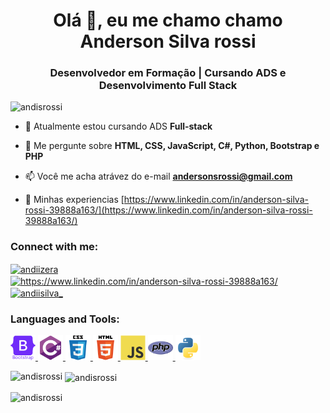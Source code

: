 <h1 align="center">Olá 👋, eu me chamo chamo Anderson Silva rossi</h1>
<h3 align="center">Desenvolvedor em Formação | Cursando ADS e Desenvolvimento Full Stack</h3>

<p align="left"> <img src="https://komarev.com/ghpvc/?username=andisrossi&label=Profile%20views&color=0e75b6&style=flat" alt="andisrossi" /> </p>

- 🌱 Atualmente estou cursando ADS **Full-stack**

- 💬 Me pergunte sobre **HTML, CSS, JavaScript, C#, Python, Bootstrap e PHP**

- 📫 Você me acha atrávez do e-mail **andersonsrossi@gmail.com**

- 📄 Minhas experiencias [https://www.linkedin.com/in/anderson-silva-rossi-39888a163/](https://www.linkedin.com/in/anderson-silva-rossi-39888a163/)

<h3 align="left">Connect with me:</h3>
<p align="left">
<a href="https://twitter.com/andiizera" target="blank"><img align="center" src="https://raw.githubusercontent.com/rahuldkjain/github-profile-readme-generator/master/src/images/icons/Social/twitter.svg" alt="andiizera" height="30" width="40" /></a>
<a href="https://linkedin.com/in/https://www.linkedin.com/in/anderson-silva-rossi-39888a163/" target="blank"><img align="center" src="https://raw.githubusercontent.com/rahuldkjain/github-profile-readme-generator/master/src/images/icons/Social/linked-in-alt.svg" alt="https://www.linkedin.com/in/anderson-silva-rossi-39888a163/" height="30" width="40" /></a>
<a href="https://instagram.com/andiisilva_" target="blank"><img align="center" src="https://raw.githubusercontent.com/rahuldkjain/github-profile-readme-generator/master/src/images/icons/Social/instagram.svg" alt="andiisilva_" height="30" width="40" /></a>
</p>

<h3 align="left">Languages and Tools:</h3>
<p align="left"> <a href="https://getbootstrap.com" target="_blank" rel="noreferrer"> <img src="https://raw.githubusercontent.com/devicons/devicon/master/icons/bootstrap/bootstrap-plain-wordmark.svg" alt="bootstrap" width="40" height="40"/> </a> <a href="https://www.w3schools.com/cs/" target="_blank" rel="noreferrer"> <img src="https://raw.githubusercontent.com/devicons/devicon/master/icons/csharp/csharp-original.svg" alt="csharp" width="40" height="40"/> </a> <a href="https://www.w3schools.com/css/" target="_blank" rel="noreferrer"> <img src="https://raw.githubusercontent.com/devicons/devicon/master/icons/css3/css3-original-wordmark.svg" alt="css3" width="40" height="40"/> </a> <a href="https://www.w3.org/html/" target="_blank" rel="noreferrer"> <img src="https://raw.githubusercontent.com/devicons/devicon/master/icons/html5/html5-original-wordmark.svg" alt="html5" width="40" height="40"/> </a> <a href="https://developer.mozilla.org/en-US/docs/Web/JavaScript" target="_blank" rel="noreferrer"> <img src="https://raw.githubusercontent.com/devicons/devicon/master/icons/javascript/javascript-original.svg" alt="javascript" width="40" height="40"/> </a> <a href="https://www.php.net" target="_blank" rel="noreferrer"> <img src="https://raw.githubusercontent.com/devicons/devicon/master/icons/php/php-original.svg" alt="php" width="40" height="40"/> </a> <a href="https://www.python.org" target="_blank" rel="noreferrer"> <img src="https://raw.githubusercontent.com/devicons/devicon/master/icons/python/python-original.svg" alt="python" width="40" height="40"/> </a> </p>

<p><img align="left" src="https://github-readme-stats.vercel.app/api/top-langs?username=andisrossi&show_icons=true&locale=en&layout=compact" alt="andisrossi" /></p>

<p>&nbsp;<img align="center" src="https://github-readme-stats.vercel.app/api?username=andisrossi&show_icons=true&locale=en" alt="andisrossi" /></p>

<p><img align="center" src="https://github-readme-streak-stats.herokuapp.com/?user=andisrossi&" alt="andisrossi" /></p>
